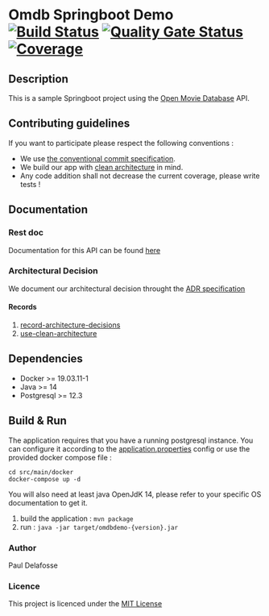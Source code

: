 # Omdb Springboot Demo &emsp; [![Build Status]][travis] [![Quality Gate Status]][sonar] [![Coverage]][sonar]
                       
[Build Status]: https://travis-ci.com/oknozor/omdb-spring-demo.svg?branch=master
[travis]: https://travis-ci.com/oknozor/omdb-spring-demo
[Quality Gate Status]: https://sonarcloud.io/api/project_badges/measure?project=oknozor_omdb-spring-demo&metric=alert_status
[Coverage]: https://sonarcloud.io/api/project_badges/measure?project=oknozor_omdb-spring-demo&metric=coverage
[sonar]: https://sonarcloud.io/dashboard?id=oknozor_omdb-spring-demo

## Description 

This is a sample Springboot project using the [Open Movie Database](http://www.omdbapi.com/) API.

## Contributing guidelines

If you want to participate please respect the following conventions : 
- We use [the conventional commit specification](https://www.conventionalcommits.org/en/v1.0.0/).
- We build our app with [clean architecture](https://blog.cleancoder.com/uncle-bob/2012/08/13/the-clean-architecture.html) in mind. 
- Any code addition shall not decrease the current coverage, please write tests ! 

## Documentation 

### Rest doc

Documentation for this API can be found [here](https://oknozor.github.io/omdb-spring-demo/) 

### Architectural Decision

We document our architectural decision throught the [ADR specification](https://adr.github.io/)

#### Records
1. [record-architecture-decisions](docs/adr/0001-record-architecture-decisions.md)
1. [use-clean-architecture](docs/adr/0002-use-clean-architecture.md)

## Dependencies 

- Docker >= 19.03.11-1
- Java >= 14
- Postgresql >= 12.3

## Build & Run

The application requires that you have a running postgresql instance. 
You can configure it according to the [application.properties](src/main/resources/application.properties) config
or use the provided docker compose file : 

```$bash
cd src/main/docker
docker-compose up -d
```

You will also need at least java OpenJdK 14, please refer to your specific OS documentation to get it. 

1. build the application : `mvn package`
2. run : `java -jar target/omdbdemo-{version}.jar`
 
### Author 
   
Paul Delafosse

### Licence

This project is licenced under the [MIT License](LICENSE)
